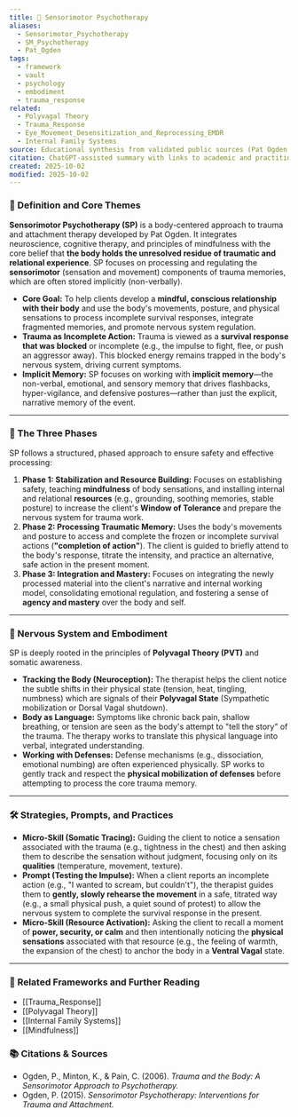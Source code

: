 ```yaml
---
title: 🧘 Sensorimotor Psychotherapy
aliases:
  - Sensorimotor_Psychotherapy
  - SM_Psychotherapy
  - Pat_Ogden
tags:
  - framework
  - vault
  - psychology
  - embodiment
  - trauma_response
related:
  - Polyvagal Theory
  - Trauma_Response
  - Eye_Movement_Desensitization_and_Reprocessing_EMDR
  - Internal Family Systems
source: Educational synthesis from validated public sources (Pat Ogden's model)
citation: ChatGPT-assisted summary with links to academic and practitioner materials
created: 2025-10-02
modified: 2025-10-02
---
```


<!-- @format -->

### 🧩 Definition and Core Themes

**Sensorimotor Psychotherapy (SP)** is a body-centered approach to trauma and attachment
therapy developed by Pat Ogden. It integrates neuroscience, cognitive therapy, and
principles of mindfulness with the core belief that **the body holds the unresolved
residue of traumatic and relational experience**. SP focuses on processing and
regulating the **sensorimotor** (sensation and movement) components of trauma memories,
which are often stored implicitly (non-verbally).

- **Core Goal:** To help clients develop a **mindful, conscious relationship with their
  body** and use the body's movements, posture, and physical sensations to process
  incomplete survival responses, integrate fragmented memories, and promote nervous
  system regulation.
- **Trauma as Incomplete Action:** Trauma is viewed as a **survival response that was
  blocked** or incomplete (e.g., the impulse to fight, flee, or push an aggressor away).
  This blocked energy remains trapped in the body's nervous system, driving current
  symptoms.
- **Implicit Memory:** SP focuses on working with **implicit memory**—the non-verbal,
  emotional, and sensory memory that drives flashbacks, hyper-vigilance, and defensive
  postures—rather than just the explicit, narrative memory of the event.

---

### 🌿 The Three Phases

SP follows a structured, phased approach to ensure safety and effective processing:

1.  **Phase 1: Stabilization and Resource Building:** Focuses on establishing safety,
    teaching **mindfulness** of body sensations, and installing internal and relational
    **resources** (e.g., grounding, soothing memories, stable posture) to increase the
    client's **Window of Tolerance** and prepare the nervous system for trauma work.
2.  **Phase 2: Processing Traumatic Memory:** Uses the body's movements and posture to
    access and complete the frozen or incomplete survival actions (**"completion of
    action"**). The client is guided to briefly attend to the body's response, titrate
    the intensity, and practice an alternative, safe action in the present moment.
3.  **Phase 3: Integration and Mastery:** Focuses on integrating the newly processed
    material into the client's narrative and internal working model, consolidating
    emotional regulation, and fostering a sense of **agency and mastery** over the body
    and self.

---

### 🧠 Nervous System and Embodiment

SP is deeply rooted in the principles of **Polyvagal Theory (PVT)** and somatic
awareness.

- **Tracking the Body (Neuroception):** The therapist helps the client notice the subtle
  shifts in their physical state (tension, heat, tingling, numbness) which are signals
  of their **Polyvagal State** (Sympathetic mobilization or Dorsal Vagal shutdown).
- **Body as Language:** Symptoms like chronic back pain, shallow breathing, or tension
  are seen as the body's attempt to "tell the story" of the trauma. The therapy works to
  translate this physical language into verbal, integrated understanding.
- **Working with Defenses:** Defense mechanisms (e.g., dissociation, emotional numbing)
  are often experienced physically. SP works to gently track and respect the **physical
  mobilization of defenses** before attempting to process the core trauma memory.

---

### 🛠️ Strategies, Prompts, and Practices

- **Micro-Skill (Somatic Tracing):** Guiding the client to notice a sensation associated
  with the trauma (e.g., tightness in the chest) and then asking them to describe the
  sensation without judgment, focusing only on its **qualities** (temperature, movement,
  texture).
- **Prompt (Testing the Impulse):** When a client reports an incomplete action (e.g., "I
  wanted to scream, but couldn't"), the therapist guides them to **gently, slowly
  rehearse the movement** in a safe, titrated way (e.g., a small physical push, a quiet
  sound of protest) to allow the nervous system to complete the survival response in the
  present.
- **Micro-Skill (Resource Activation):** Asking the client to recall a moment of
  **power, security, or calm** and then intentionally noticing the **physical
  sensations** associated with that resource (e.g., the feeling of warmth, the expansion
  of the chest) to anchor the body in a **Ventral Vagal** state.

---

### 🔗 Related Frameworks and Further Reading

- [[Trauma_Response]]
- [[Polyvagal Theory]]
- [[Internal Family Systems]]
- [[Mindfulness]]

### 📚 Citations & Sources

- Ogden, P., Minton, K., & Pain, C. (2006). _Trauma and the Body: A Sensorimotor
  Approach to Psychotherapy._
- Ogden, P. (2015). _Sensorimotor Psychotherapy: Interventions for Trauma and
  Attachment._
